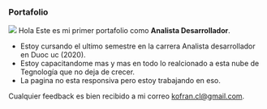 ### Portafolio
![](https://portafolioemprendimientocies.files.wordpress.com/2017/02/banneralejo.png)
Hola 
Este es mi primer portafolio como **Analista Desarrollador**.

- Estoy cursando el ultimo semestre en la carrera Analista desarrollador en Duoc uc (2020).
- Estoy capacitandome mas y mas  en todo lo realcionado a esta nube de Tegnología que no deja de crecer.
- La pagina no esta responsiva pero estoy trabajando en eso.

Cualquier feedback es bien recibido a mi correo kofran.cl@gmail.com.
